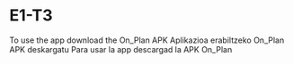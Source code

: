 # E1-T3

To use the app download the On_Plan APK
Aplikazioa erabiltzeko On_Plan APK deskargatu
Para usar la app descargad la APK On_Plan
